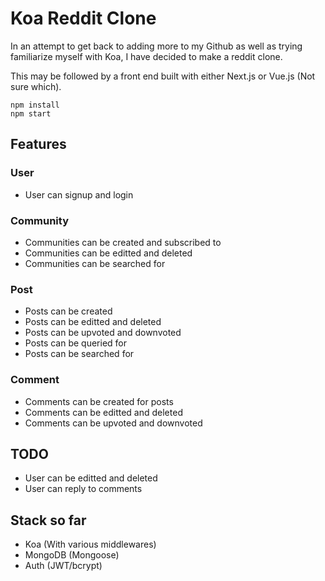 # Koa Reddit Clone

In an attempt to get back to adding more to my Github as well as trying familiarize myself with Koa, I have decided to make a reddit clone.  

This may be followed by a front end built with either Next.js or Vue.js (Not sure which).

    npm install
    npm start

## Features

### User
 - User can signup and login

### Community
 - Communities can be created and subscribed to
 - Communities can be editted and deleted
 - Communities can be searched for

### Post
 - Posts can be created
 - Posts can be editted and deleted
 - Posts can be upvoted and downvoted
 - Posts can be queried for
 - Posts can be searched for

### Comment
 - Comments can be created for posts
 - Comments can be editted and deleted
 - Comments can be upvoted and downvoted

## TODO

 - User can be editted and deleted
 - User can reply to comments

## Stack so far

 - Koa (With various middlewares)
 - MongoDB (Mongoose)
 - Auth (JWT/bcrypt)